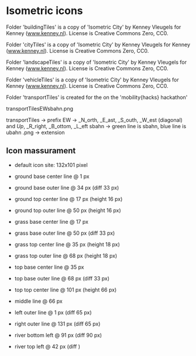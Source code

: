 # Isometric icons

Folder 'buildingTiles' is a copy of 'Isometric City' by Kenney Vleugels for Kenney (www.kenney.nl). License is Creative Commons Zero, CC0.

Folder 'cityTiles' is a copy of 'Isometric City' by Kenney Vleugels for Kenney (www.kenney.nl). License is Creative Commons Zero, CC0.

Folder 'landscapeTiles' is a copy of 'Isometric City' by Kenney Vleugels for Kenney (www.kenney.nl). License is Creative Commons Zero, CC0.

Folder 'vehicleTiles' is a copy of 'Isometric City' by Kenney Vleugels for Kenney (www.kenney.nl). License is Creative Commons Zero, CC0.

Folder 'transportTiles' is created for the on the 'mobility{hacks} hackathon'

transportTilesEWsbahn.png

transportTiles -> prefix
EW -> _N_orth, _E_ast, _S_outh, _W_est (diagonal) and _Up_, _R_right, _B_ottom, _L_eft
sbahn -> green line is sbahn, blue line is ubahn
.png -> extension

## Icon massurament

- default icon site: 132x101 pixel


- ground base center line @ 1 px
- ground base outer line @ 34 px (diff 33 px)
- ground top center line @ 17 px (height 16 px)
- ground top outer line @ 50 px (height 16 px)


- grass base center line @ 17 px
- grass base outer line @ 50 px (diff 33 px)
- grass top center line @ 35 px (height 18 px)
- grass top outer line @ 68 px (height 18 px)


- top base center line @ 35 px
- top base outer line @ 68 px (diff 33 px)
- top top center line @ 101 px (height 66 px)


- middle line @ 66 px
- left outer line @ 1 px (diff 65 px)
- right outer line @ 131 px (diff 65 px)
- river bottom left @ 91 px (diff 90 px)
- river top left @ 42 px (diff )
